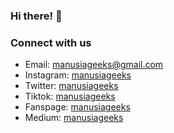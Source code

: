 ### Hi there! 👋


### Connect with us
- Email: [manusiageeks@gmail.com](manusiageeks@gmail.com)
- Instagram: [manusiageeks](https://www.instagram.com/manusiageeks)
- Twitter: [manusiageeks](https://twitter.com/GeeksManusia)
- Tiktok: [manusiageeks](https://www.tiktok.com/@manusiageeks)
- Fanspage: [manusiageeks](https://www.facebook.com/profile.php?id=100090099810075)
- Medium: [manusiageeks](https://manusiageeks.medium.com/)
